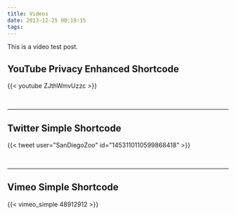 ```yaml
---
title: Videos
date: 2013-12-25 00:19:15
tags:
---
```


This is a video test post.

## YouTube Privacy Enhanced Shortcode

{{< youtube ZJthWmvUzzc >}}

<br>

---
<!--more-->
## Twitter Simple Shortcode

{{< tweet user="SanDiegoZoo" id="1453110110599868418" >}}

<br>

---

## Vimeo Simple Shortcode

{{< vimeo_simple 48912912 >}}

